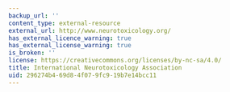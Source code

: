 ```yaml
---
backup_url: ''
content_type: external-resource
external_url: http://www.neurotoxicology.org/
has_external_licence_warning: true
has_external_license_warning: true
is_broken: ''
license: https://creativecommons.org/licenses/by-nc-sa/4.0/
title: International Neurotoxicology Association
uid: 296274b4-69d8-4f07-9fc9-19b7e14bcc11
---
```

